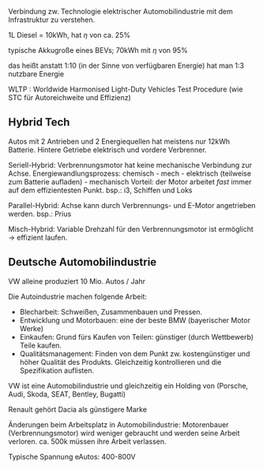 Verbindung zw. Technologie elektrischer Automobilindustrie mit dem Infrastruktur zu verstehen.

1L Diesel = 10kWh, hat $\eta$ von ca. 25%

typische Akkugroße eines BEVs; 70kWh mit $\eta$ von 95%

das heißt anstatt 1:10 (in der Sinne von verfügbaren Energie) hat man 1:3 nutzbare Energie

WLTP : Worldwide Harmonised Light-Duty Vehicles Test Procedure (wie STC für Autoreichweite und Effizienz)

## Hybrid Tech
Autos mit 2 Antrieben und 2 Energiequellen
hat meistens nur 12kWh Batterie. Hintere Getriebe elektrisch und vordere Verbrenner.

Seriell-Hybrid: Verbrennungsmotor hat keine mechanische Verbindung zur Achse.
Energiewandlungsprozess: chemisch - mech - elektrisch (teilweise zum Batterie aufladen) - mechanisch
Vorteil: der Motor arbeitet *fast* immer auf dem effizientesten Punkt. bsp.: i3, Schiffen und Loks

Parallel-Hybrid: Achse kann durch Verbrennungs- und E-Motor angetrieben werden. bsp.: Prius

Misch-Hybrid: Variable Drehzahl für den Verbrennungsmotor ist ermöglicht -> effizient laufen.

## Deutsche Automobilindustrie
VW alleine produziert 10 Mio. Autos / Jahr

Die Autoindustrie machen folgende Arbeit:
- Blecharbeit: Schweißen, Zusammenbauen und Pressen. 
- Entwicklung und Motorbauen: eine der beste BMW (bayerischer Motor Werke)
- Einkaufen: Grund fürs Kaufen von Teilen: günstiger (durch Wettbewerb) Teile kaufen.
- Qualitätsmanagement: Finden von dem Punkt zw. kostengünstiger und höher Qualität des Produkts. Gleichzeitig kontrollieren und die Spezifikation auflisten.

VW ist eine Automobilindustrie und gleichzeitig ein Holding von (Porsche, Audi, Skoda, SEAT, Bentley, Bugatti)

Renault gehört Dacia als günstigere Marke

Änderungen beim Arbeitsplatz in Automobilindustrie: Motorenbauer (Verbrennungsmotor) wird weniger gebraucht und werden seine Arbeit verloren. ca. 500k müssen ihre Arbeit verlassen.

Typische Spannung eAutos: 400-800V
